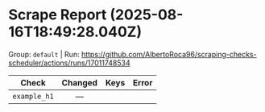 # Scrape Report (2025-08-16T18:49:28.040Z)

Group: `default`  |  Run: https://github.com/AlbertoRoca96/scraping-checks-scheduler/actions/runs/17011748534

| Check | Changed | Keys | Error |
|---|:---:|:--|:--|
| `example_h1` | — |  |  |
